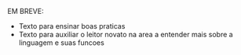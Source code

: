 EM BREVE: 
* Texto para ensinar boas praticas
* Texto para auxiliar o leitor novato na area a entender mais sobre a linguagem e suas funcoes
